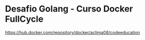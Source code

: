 # Desafio Golang - Curso Docker FullCycle

https://hub.docker.com/repository/docker/aclima08/codeeducation
